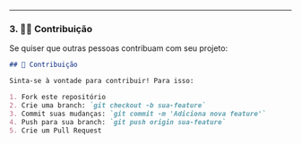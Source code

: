 
---

### 3. 🧑‍💻 **Contribuição**

Se quiser que outras pessoas contribuam com seu projeto:

```markdown
## 🤝 Contribuição

Sinta-se à vontade para contribuir! Para isso:

1. Fork este repositório
2. Crie uma branch: `git checkout -b sua-feature`
3. Commit suas mudanças: `git commit -m 'Adiciona nova feature'`
4. Push para sua branch: `git push origin sua-feature`
5. Crie um Pull Request

